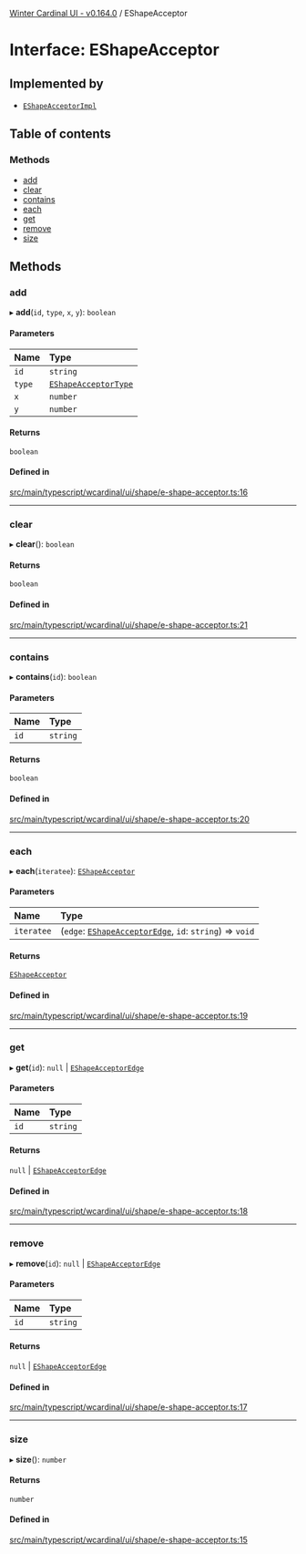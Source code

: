 [Winter Cardinal UI - v0.164.0](../index.md) / EShapeAcceptor

# Interface: EShapeAcceptor

## Implemented by

- [`EShapeAcceptorImpl`](../classes/EShapeAcceptorImpl.md)

## Table of contents

### Methods

- [add](EShapeAcceptor.md#add)
- [clear](EShapeAcceptor.md#clear)
- [contains](EShapeAcceptor.md#contains)
- [each](EShapeAcceptor.md#each)
- [get](EShapeAcceptor.md#get)
- [remove](EShapeAcceptor.md#remove)
- [size](EShapeAcceptor.md#size)

## Methods

### add

▸ **add**(`id`, `type`, `x`, `y`): `boolean`

#### Parameters

| Name | Type |
| :------ | :------ |
| `id` | `string` |
| `type` | [`EShapeAcceptorType`](../index.md#eshapeacceptortype) |
| `x` | `number` |
| `y` | `number` |

#### Returns

`boolean`

#### Defined in

[src/main/typescript/wcardinal/ui/shape/e-shape-acceptor.ts:16](https://github.com/winter-cardinal/winter-cardinal-ui/blob/v0.164.0/src/main/typescript/wcardinal/ui/shape/e-shape-acceptor.ts#L16)

___

### clear

▸ **clear**(): `boolean`

#### Returns

`boolean`

#### Defined in

[src/main/typescript/wcardinal/ui/shape/e-shape-acceptor.ts:21](https://github.com/winter-cardinal/winter-cardinal-ui/blob/v0.164.0/src/main/typescript/wcardinal/ui/shape/e-shape-acceptor.ts#L21)

___

### contains

▸ **contains**(`id`): `boolean`

#### Parameters

| Name | Type |
| :------ | :------ |
| `id` | `string` |

#### Returns

`boolean`

#### Defined in

[src/main/typescript/wcardinal/ui/shape/e-shape-acceptor.ts:20](https://github.com/winter-cardinal/winter-cardinal-ui/blob/v0.164.0/src/main/typescript/wcardinal/ui/shape/e-shape-acceptor.ts#L20)

___

### each

▸ **each**(`iteratee`): [`EShapeAcceptor`](EShapeAcceptor.md)

#### Parameters

| Name | Type |
| :------ | :------ |
| `iteratee` | (`edge`: [`EShapeAcceptorEdge`](EShapeAcceptorEdge.md), `id`: `string`) => `void` |

#### Returns

[`EShapeAcceptor`](EShapeAcceptor.md)

#### Defined in

[src/main/typescript/wcardinal/ui/shape/e-shape-acceptor.ts:19](https://github.com/winter-cardinal/winter-cardinal-ui/blob/v0.164.0/src/main/typescript/wcardinal/ui/shape/e-shape-acceptor.ts#L19)

___

### get

▸ **get**(`id`): ``null`` \| [`EShapeAcceptorEdge`](EShapeAcceptorEdge.md)

#### Parameters

| Name | Type |
| :------ | :------ |
| `id` | `string` |

#### Returns

``null`` \| [`EShapeAcceptorEdge`](EShapeAcceptorEdge.md)

#### Defined in

[src/main/typescript/wcardinal/ui/shape/e-shape-acceptor.ts:18](https://github.com/winter-cardinal/winter-cardinal-ui/blob/v0.164.0/src/main/typescript/wcardinal/ui/shape/e-shape-acceptor.ts#L18)

___

### remove

▸ **remove**(`id`): ``null`` \| [`EShapeAcceptorEdge`](EShapeAcceptorEdge.md)

#### Parameters

| Name | Type |
| :------ | :------ |
| `id` | `string` |

#### Returns

``null`` \| [`EShapeAcceptorEdge`](EShapeAcceptorEdge.md)

#### Defined in

[src/main/typescript/wcardinal/ui/shape/e-shape-acceptor.ts:17](https://github.com/winter-cardinal/winter-cardinal-ui/blob/v0.164.0/src/main/typescript/wcardinal/ui/shape/e-shape-acceptor.ts#L17)

___

### size

▸ **size**(): `number`

#### Returns

`number`

#### Defined in

[src/main/typescript/wcardinal/ui/shape/e-shape-acceptor.ts:15](https://github.com/winter-cardinal/winter-cardinal-ui/blob/v0.164.0/src/main/typescript/wcardinal/ui/shape/e-shape-acceptor.ts#L15)
